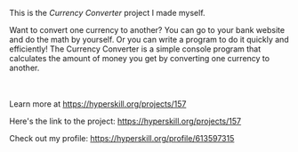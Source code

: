 This is the *Currency Converter* project I made myself.


<p>Want to convert one currency to another? You can go to your bank website and do the math by yourself. Or you can write a program to do it quickly and efficiently! The Currency Converter is a simple console program that calculates the amount of money you get by converting one currency to another.</p><br/><br/>Learn more at <a href="https://hyperskill.org/projects/157?utm_source=ide&utm_medium=ide&utm_campaign=ide&utm_content=project-card">https://hyperskill.org/projects/157</a>

Here's the link to the project: https://hyperskill.org/projects/157

Check out my profile: https://hyperskill.org/profile/613597315
